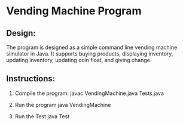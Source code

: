 # Vending Machine Program

## Design:

The program is designed as a simple command line vending machine simulator in Java. It supports buying products, displaying inventory, updating inventory, updating coin float, and giving change.

## Instructions:

1. Compile the program:
   javac VendingMachine.java Tests.java

2. Run the program
   java VendingMachine
   
4. Run the Test
   java Test
